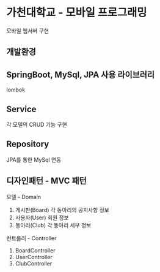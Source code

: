 가천대학교 - 모바일 프로그래밍
===============================
모바일 웹서버 구현

개발환경
-------------
 SpringBoot, MySql, JPA
사용 라이브러리
-------------
 lombok

Service
-------------
 각 모델의 CRUD 기능 구현

Repository
-------------
 JPA를 통한 MySql 연동
 
디자인패턴 - MVC 패턴
-------------
 모델 - Domain
  1. 게시판(Board)
     각 동아리의 공지사항 정보
  2. 사용자(User)
     회원 정보
  3. 동아리(Club)
     각 동아리 세부 정보
     
 컨트롤러 - Controller
  1. BoardController
  2. UserController
  3. ClubController 
